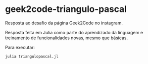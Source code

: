 # geek2code-triangulo-pascal
Resposta ao desafio da página Geek2Code no instagram.

Resposta feita em Julia como parte do aprendizado da linguagem e treinamento de funcionalidades novas, mesmo que básicas.

Para executar:

```julia triangulopascal.jl``` 
